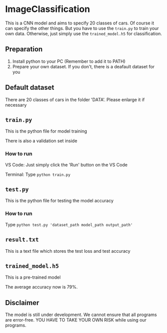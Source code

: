 # ImageClassification
This is a CNN model and aims to specify 20 classes of cars. Of course it can specify the other things. But you have to use the ```train.py``` to train your own data. Otherwise, just simply use the ```trained_model.h5``` for classification. 

## Preparation
1. Install python to your PC (Remember to add it to PATH)
2. Prepare your own dataset. If you don't, there is a deafault dataset for you

## Default dataset
There are 20 classes of cars in the folder 'DATA'. Please enlarge it if necessary

## ```train.py```
This is the python file for model training

There is also a validation set inside
### How to run
VS Code: Just simply click the 'Run' button on the VS Code

Terminal: Type ```python train.py```

## ```test.py```
This is the python file for testing the model accuracy
### How to run
Type ```python test.py 'dataset_path model_path output_path'```

## ```result.txt```
This is a text file which stores the test loss and test accuracy

## ```trained_model.h5```
This is a pre-trained model

The average accuracy now is 79%.

## Disclaimer
The model is still under development. We cannot ensure that all programs are error-free. YOU HAVE TO TAKE YOUR OWN RISK while using our programs.
